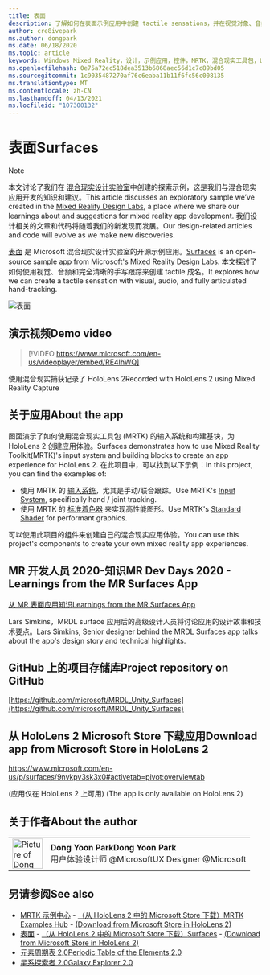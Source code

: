 ```yaml
---
title: 表面
description: 了解如何在表面示例应用中创建 tactile sensations，并在视觉对象、音频和有表述的手写跟踪中进行演示。
author: cre8ivepark
ms.author: dongpark
ms.date: 06/18/2020
ms.topic: article
keywords: Windows Mixed Reality，设计，示例应用，控件，MRTK，混合现实工具包，Unity，示例应用，示例应用，开源，Microsoft Store，HoloLens，混合现实耳机，windows Mixed Reality 耳机，虚拟现实耳机
ms.openlocfilehash: 0e75a72ec518dea3513b6868aec56d1c7c89bd05
ms.sourcegitcommit: 1c9035487270af76c6eaba11b11f6fc56c008135
ms.translationtype: MT
ms.contentlocale: zh-CN
ms.lasthandoff: 04/13/2021
ms.locfileid: "107300132"
---
```

# <a name="surfaces"></a><span data-ttu-id="32f9f-104">表面</span><span class="sxs-lookup"><span data-stu-id="32f9f-104">Surfaces</span></span>

>[!NOTE]
><span data-ttu-id="32f9f-105">本文讨论了我们在 [混合现实设计实验室](https://github.com/Microsoft/MRDesignLabs_Unity)中创建的探索示例，这是我们与混合现实应用开发的知识和建议。</span><span class="sxs-lookup"><span data-stu-id="32f9f-105">This article discusses an exploratory sample we’ve created in the [Mixed Reality Design Labs](https://github.com/Microsoft/MRDesignLabs_Unity), a place where we share our learnings about and suggestions for mixed reality app development.</span></span> <span data-ttu-id="32f9f-106">我们设计相关的文章和代码将随着我们的新发现而发展。</span><span class="sxs-lookup"><span data-stu-id="32f9f-106">Our design-related articles and code will evolve as we make new discoveries.</span></span>

<span data-ttu-id="32f9f-107">[表面](https://github.com/microsoft/MRDL_Unity_Surfaces)  是 Microsoft 混合现实设计实验室的开源示例应用。</span><span class="sxs-lookup"><span data-stu-id="32f9f-107">[Surfaces](https://github.com/microsoft/MRDL_Unity_Surfaces)  is an open-source sample app from Microsoft's Mixed Reality Design Labs.</span></span> <span data-ttu-id="32f9f-108">本文探讨了如何使用视觉、音频和完全清晰的手写跟踪来创建 tactile 成名。</span><span class="sxs-lookup"><span data-stu-id="32f9f-108">It explores how we can create a tactile sensation with visual, audio, and fully articulated hand-tracking.</span></span>

![表面](images/MRDL_Surfaces_1.jpg)

## <a name="demo-video"></a><span data-ttu-id="32f9f-110">演示视频</span><span class="sxs-lookup"><span data-stu-id="32f9f-110">Demo video</span></span> 

> [!VIDEO https://www.microsoft.com/en-us/videoplayer/embed/RE4IhWQ]

<span data-ttu-id="32f9f-111">使用混合现实捕获记录了 HoloLens 2</span><span class="sxs-lookup"><span data-stu-id="32f9f-111">Recorded with HoloLens 2 using Mixed Reality Capture</span></span>

## <a name="about-the-app"></a><span data-ttu-id="32f9f-112">关于应用</span><span class="sxs-lookup"><span data-stu-id="32f9f-112">About the app</span></span>

<span data-ttu-id="32f9f-113">图面演示了如何使用混合现实工具包 (MRTK) 的输入系统和构建基块，为 HoloLens 2 创建应用体验。</span><span class="sxs-lookup"><span data-stu-id="32f9f-113">Surfaces demonstrates how to use Mixed Reality Toolkit(MRTK)'s input system and building blocks to create an app experience for HoloLens 2.</span></span> <span data-ttu-id="32f9f-114">在此项目中，可以找到以下示例：</span><span class="sxs-lookup"><span data-stu-id="32f9f-114">In this project, you can find the examples of:</span></span>

- <span data-ttu-id="32f9f-115">使用 MRTK 的 [输入系统](https://docs.microsoft.com/windows/mixed-reality/mrtk-unity/features/input/overview)，尤其是手动/联合跟踪。</span><span class="sxs-lookup"><span data-stu-id="32f9f-115">Use MRTK's [Input System](https://docs.microsoft.com/windows/mixed-reality/mrtk-unity/features/input/overview), specifically hand / joint tracking.</span></span>
- <span data-ttu-id="32f9f-116">使用 MRTK 的 [标准着色器](https://docs.microsoft.com/windows/mixed-reality/mrtk-unity/features/rendering/mrtk-standard-shader) 来实现高性能图形。</span><span class="sxs-lookup"><span data-stu-id="32f9f-116">Use MRTK's [Standard Shader](https://docs.microsoft.com/windows/mixed-reality/mrtk-unity/features/rendering/mrtk-standard-shader) for performant graphics.</span></span>

<span data-ttu-id="32f9f-117">可以使用此项目的组件来创建自己的混合现实应用体验。</span><span class="sxs-lookup"><span data-stu-id="32f9f-117">You can use this project's components to create your own mixed reality app experiences.</span></span>

## <a name="mr-dev-days-2020---learnings-from-the-mr-surfaces-app"></a><span data-ttu-id="32f9f-118">MR 开发人员 2020-知识</span><span class="sxs-lookup"><span data-stu-id="32f9f-118">MR Dev Days 2020 - Learnings from the MR Surfaces App</span></span>

[<span data-ttu-id="32f9f-119">从 MR 表面应用知识</span><span class="sxs-lookup"><span data-stu-id="32f9f-119">Learnings from the MR Surfaces App</span></span>](https://channel9.msdn.com/Shows/Docs-Mixed-Reality/Learnings-from-the-MR-Surfaces-App)

<span data-ttu-id="32f9f-120">Lars Simkins，MRDL surface 应用后的高级设计人员将讨论应用的设计故事和技术要点。</span><span class="sxs-lookup"><span data-stu-id="32f9f-120">Lars Simkins, Senior designer behind the MRDL Surfaces app talks about the app's design story and technical highlights.</span></span>

## <a name="project-repository-on-github"></a><span data-ttu-id="32f9f-121">GitHub 上的项目存储库</span><span class="sxs-lookup"><span data-stu-id="32f9f-121">Project repository on GitHub</span></span>

[https://github.com/microsoft/MRDL_Unity_Surfaces](https://github.com/microsoft/MRDL_Unity_Surfaces)

## <a name="download-app-from-microsoft-store-in-hololens-2"></a><span data-ttu-id="32f9f-122">从 HoloLens 2 Microsoft Store 下载应用</span><span class="sxs-lookup"><span data-stu-id="32f9f-122">Download app from Microsoft Store in HoloLens 2</span></span>

https://www.microsoft.com/en-us/p/surfaces/9nvkpv3sk3x0#activetab=pivot:overviewtab

<span data-ttu-id="32f9f-123"> (应用仅在 HoloLens 2 上可用) </span><span class="sxs-lookup"><span data-stu-id="32f9f-123">(The app is only available on HoloLens 2)</span></span>

## <a name="about-the-author"></a><span data-ttu-id="32f9f-124">关于作者</span><span class="sxs-lookup"><span data-stu-id="32f9f-124">About the author</span></span>

<table style="border-collapse:collapse" padding-left="0px">
<tr>
<td style="border-style: none" width="60px"><img alt="Picture of Dong Yoon Park" width="60" height="60" src="images/dongyoonpark.jpg"></td>
<td style="border-style: none"><span data-ttu-id="32f9f-125"><b>Dong Yoon Park</b></span><span class="sxs-lookup"><span data-stu-id="32f9f-125"><b>Dong Yoon Park</b></span></span><br><span data-ttu-id="32f9f-126">用户体验设计师 @Microsoft</span><span class="sxs-lookup"><span data-stu-id="32f9f-126">UX Designer @Microsoft</span></span></td>
</tr>
</table>

## <a name="see-also"></a><span data-ttu-id="32f9f-127">另请参阅</span><span class="sxs-lookup"><span data-stu-id="32f9f-127">See also</span></span>

* <span data-ttu-id="32f9f-128">[MRTK 示例中心](https://docs.microsoft.com/windows/mixed-reality/mrtk-unity/features/example-scenes/example-hub) - [（从 HoloLens 2 中的 Microsoft Store 下载）](https://www.microsoft.com/en-us/p/mrtk-examples-hub/9mv8c39l2sj4)</span><span class="sxs-lookup"><span data-stu-id="32f9f-128">[MRTK Examples Hub](https://docs.microsoft.com/windows/mixed-reality/mrtk-unity/features/example-scenes/example-hub) - [(Download from Microsoft Store in HoloLens 2)](https://www.microsoft.com/en-us/p/mrtk-examples-hub/9mv8c39l2sj4)</span></span>
* <span data-ttu-id="32f9f-129">[表面](sampleapp-surfaces.md) - [（从 HoloLens 2 中的 Microsoft Store 下载）](https://www.microsoft.com/en-us/p/surfaces/9nvkpv3sk3x0)</span><span class="sxs-lookup"><span data-stu-id="32f9f-129">[Surfaces](sampleapp-surfaces.md) - [(Download from Microsoft Store in HoloLens 2)](https://www.microsoft.com/en-us/p/surfaces/9nvkpv3sk3x0)</span></span>
* [<span data-ttu-id="32f9f-130">元素周期表 2.0</span><span class="sxs-lookup"><span data-stu-id="32f9f-130">Periodic Table of the Elements 2.0</span></span>](https://medium.com/@dongyoonpark/bringing-the-periodic-table-of-the-elements-app-to-hololens-2-with-mrtk-v2-a6e3d8362158)
* [<span data-ttu-id="32f9f-131">星系探索者 2.0</span><span class="sxs-lookup"><span data-stu-id="32f9f-131">Galaxy Explorer 2.0</span></span>](galaxy-explorer-update.md)
